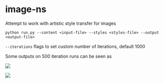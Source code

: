 # image-ns

Attempt to work with artistic style transfer for images

```python run.py --content <input-file> --styles <styles-file> --output <output-file>```

```--iterations``` flags to set custom number of iterations, default 1000

Some outputs on 500 iteration runs can be seen as

![](./display/display1.jpg)

![](./display/display2.jpg)